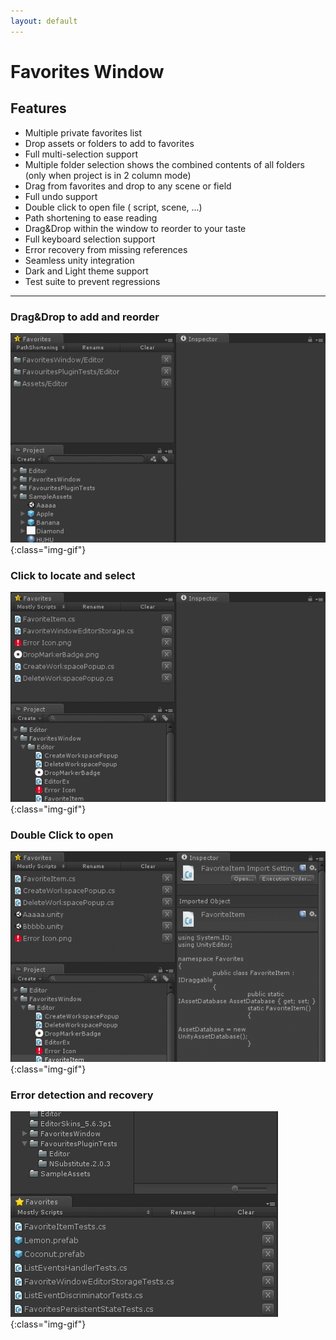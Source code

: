 ```yaml
---
layout: default
---
```


# Favorites Window

## Features

* Multiple private favorites list
* Drop assets or folders to add to favorites
* Full multi-selection support
* Multiple folder selection shows the combined contents of all folders (only when project is in 2 column mode)
* Drag from favorites and drop to any scene or field
* Full undo support
* Double click to open file ( script, scene, ...)
* Path shortening to ease reading
* Drag&Drop within the window to reorder to your taste
* Full keyboard selection support
* Error recovery from missing references
* Seamless unity integration
* Dark and Light theme support
* Test suite to prevent regressions

* * *

### Drag&Drop to add and reorder

![Drag&Drop to add and reorder](/assets/images/demogifs/DragAndDropToAddAndReorder.gif){:class="img-gif"}

### Click to locate and select

![Click to select and locate](/assets/images/demogifs/SelectAndLocateWithMultipleSelection.gif){:class="img-gif"}

### Double Click to open

![Click to select and locate](/assets/images/demogifs/DoubleClickToOpen.gif){:class="img-gif"}

### Error detection and recovery

![Error handling and recovery](/assets/images/demogifs/ErrorHandling-and-Recovery.gif){:class="img-gif"}
